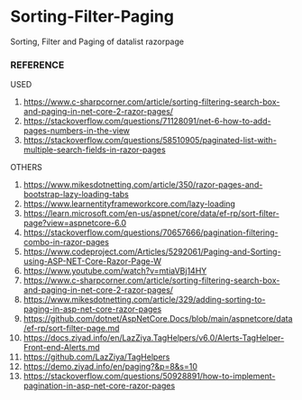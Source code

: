 # Sorting-Filter-Paging
Sorting, Filter and Paging of datalist razorpage

### REFERENCE

USED

1. https://www.c-sharpcorner.com/article/sorting-filtering-search-box-and-paging-in-net-core-2-razor-pages/
2. https://stackoverflow.com/questions/71128091/net-6-how-to-add-pages-numbers-in-the-view
3. https://stackoverflow.com/questions/58510905/paginated-list-with-multiple-search-fields-in-razor-pages


OTHERS

1. https://www.mikesdotnetting.com/article/350/razor-pages-and-bootstrap-lazy-loading-tabs
2. https://www.learnentityframeworkcore.com/lazy-loading
3. https://learn.microsoft.com/en-us/aspnet/core/data/ef-rp/sort-filter-page?view=aspnetcore-6.0
4. https://stackoverflow.com/questions/70657666/pagination-filtering-combo-in-razor-pages
5. https://www.codeproject.com/Articles/5292061/Paging-and-Sorting-using-ASP-NET-Core-Razor-Page-W
6. https://www.youtube.com/watch?v=mtiaVBj14HY
7. https://www.c-sharpcorner.com/article/sorting-filtering-search-box-and-paging-in-net-core-2-razor-pages/
8. https://www.mikesdotnetting.com/article/329/adding-sorting-to-paging-in-asp-net-core-razor-pages
9. https://github.com/dotnet/AspNetCore.Docs/blob/main/aspnetcore/data/ef-rp/sort-filter-page.md
10. https://docs.ziyad.info/en/LazZiya.TagHelpers/v6.0/Alerts-TagHelper-Front-end-Alerts.md
11. https://github.com/LazZiya/TagHelpers
12. https://demo.ziyad.info/en/paging?&p=8&s=10
13. https://stackoverflow.com/questions/50928891/how-to-implement-pagination-in-asp-net-core-razor-pages
